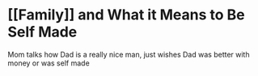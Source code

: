 # [[Family]] and What it Means to Be Self Made

Mom talks how Dad is a really nice man, just wishes Dad was better with money or was self made
